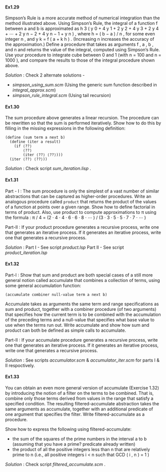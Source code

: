 #### Ex1.29

Simpson’s Rule is a more accurate method of numerical integration than the method illustrated above. Using Simpson’s Rule, the integral of a function f between a and b is approximated as
h 3 ( y 0 + 4 y 1 + 2 y 2 + 4 y 3 + 2 y 4 + ⋯ + 2 y n − 2 + 4 y n − 1 + y n ) ,
where h = ( b − a ) / n , for some even integer n , and y k = f ( a + k h ) . (Increasing n increases the accuracy of the approximation.) Define a procedure that takes as arguments f , a , b , and n and returns the value of the integral, computed using Simpson’s Rule. Use your procedure to integrate cube between 0 and 1 (with n = 100 and n = 1000 ), and compare the results to those of the integral procedure shown above.

_Solution_ : Check 2 alternate solutions -
* _simpson_using_sum.scm_ (Using the generic sum function described in _integral_approx.scm_)
* _simpson_rule_integral.scm_ (Using tail recursion)

#### Ex1.30

The sum procedure above generates a linear recursion. The procedure can be rewritten so that the sum is performed iteratively. Show how to do this by filling in the missing expressions in the following definition:
```
(define (sum term a next b)
  (define (iter a result)
    (if ⟨??⟩
        ⟨??⟩
        (iter ⟨??⟩ ⟨??⟩)))
  (iter ⟨??⟩ ⟨??⟩))
```
_Solution_ : Check script _sum_iteration.lisp_ .

#### Ex1.31

Part - I :
The sum procedure is only the simplest of a vast number of similar abstractions that can be captured as higher-order procedures. 
Write an analogous procedure called `product` that returns the product of the values of a function at points over a given range. 
Show how to define factorial in terms of product. 
Also, use product to compute approximations to π using the formula : 
    π / 4 = (2 ⋅ 4 ⋅ 4 ⋅ 6 ⋅ 6 ⋅ 8 ⋅ ⋯ ) / (3 ⋅ 3 ⋅ 5 ⋅ 5 ⋅ 7 ⋅ 7 ⋅ ⋯ )

Part-II :
If your product procedure generates a recursive process, write one that generates an iterative process. 
If it generates an iterative process, write one that generates a recursive process.

_Solution_ : 
Part I - See script _product.lsp_
Part II - See script _product_iteration.lsp_ 

#### Ex1.32

Part-I :
Show that sum and product are both special cases of a still more general notion called accumulate that combines a collection of terms, using some general accumulation function:
```
(accumulate combiner null-value term a next b)
```
Accumulate takes as arguments the same term and range specifications as sum and product, together with a combiner procedure (of two arguments) that specifies how the current term is to be combined with the accumulation of the preceding terms and a null-value that specifies what base value to use when the terms run out. Write accumulate and show how sum and product can both be defined as simple calls to accumulate.

Part-II :
If your accumulate procedure generates a recursive process, write one that generates an iterative process. If it generates an iterative process, write one that generates a recursive process. 

_Solution_ : See scripts _accumulator.scm_ & _accumulator_iter.scm_ for parts I & II respoctively.


#### Ex1.33

You can obtain an even more general version of accumulate (Exercise 1.32) by introducing the notion of a filter on the terms to be combined. That is, combine only those terms derived from values in the range that satisfy a specified condition. The resulting filtered-accumulate abstraction takes the same arguments as accumulate, together with an additional predicate of one argument that specifies the filter. Write filtered-accumulate as a procedure. 

Show how to express the following using filtered-accumulate:

* the sum of the squares of the prime numbers in the interval a to b (assuming that you have a prime? predicate already written)
* the product of all the positive integers less than n that are relatively prime to n (i.e., all positive integers i < n such that GCD ( i , n ) = 1 )

_Solution_ : Check script _filtered_accumulate.scm_ .



